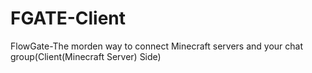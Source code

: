 # FGATE-Client
FlowGate-The morden way to connect Minecraft servers and your chat group(Client(Minecraft Server) Side)
